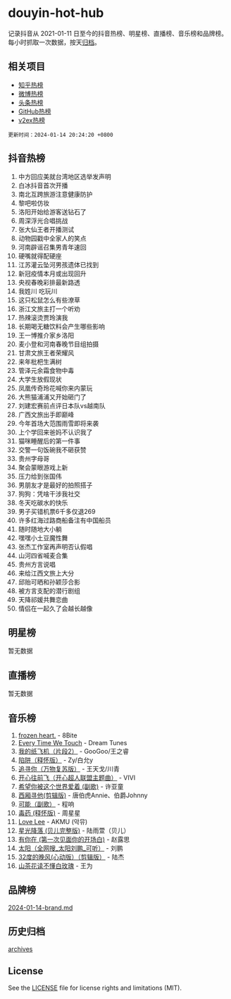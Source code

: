 # douyin-hot-hub

记录抖音从 2021-01-11 日至今的抖音热榜、明星榜、直播榜、音乐榜和品牌榜。每小时抓取一次数据，按天[归档](archives)。

## 相关项目

- [知乎热榜](https://github.com/lonnyzhang423/zhihu-hot-hub)
- [微博热榜](https://github.com/lonnyzhang423/weibo-hot-hub)
- [头条热榜](https://github.com/lonnyzhang423/toutiao-hot-hub)
- [GitHub热榜](https://github.com/lonnyzhang423/github-hot-hub)
- [v2ex热榜](https://github.com/lonnyzhang423/v2ex-hot-hub)


`更新时间：2024-01-14 20:24:20 +0800`

## 抖音热榜

1. 中方回应美就台湾地区选举发声明
1. 白冰抖音首次开播
1. 南北互跨旅游注意健康防护
1. 黎吧啦仿妆
1. 洛阳开始给游客送钻石了
1. 周深浮光合唱挑战
1. 张大仙王者开播测试
1. 动物园戳中全家人的笑点
1. 河南辟谣召集男青年速回
1. 硬嘴就得配硬座
1. 江苏灌云坠河男孩遗体已找到
1. 新冠疫情本月或出现回升
1. 央视春晚彩排最新路透
1. 我姓川 吃玩川
1. 这只松鼠怎么有些潦草
1. 浙江文旅主打一个听劝
1. 热辣滚烫贾玲演我
1. 长期喝无糖饮料会产生哪些影响
1. 王一博推介家乡洛阳
1. 麦小登和河南春晚节目组拍摄
1. 甘肃文旅王者荣耀风
1. 来年枇杷生满树
1. 管泽元余霜食物中毒
1. 大学生放假现状
1. 凤凰传奇玲花喊你来内蒙玩
1. 大熊猫浦浦又开始砸门了
1. 刘建宏赛前点评日本队vs越南队
1. 广西文旅出手即巅峰
1. 今年首场大范围雨雪即将来袭
1. 上个学回来爸妈不认识我了
1. 猫咪睡醒后的第一件事
1. 交警一句饭碗我不砸获赞
1. 贵州字母哥
1. 聚会蒙眼游戏上新
1. 压力给到张国伟
1. 男朋友才是最好的拍照搭子
1. 狗狗：凭啥干涉我社交
1. 冬天吃碳水的快乐
1. 男子买错机票6千多仅退269
1. 许多红海过路商船备注有中国船员
1. 随时随地大小躺
1. 嘿嘿小土豆魔性舞
1. 张杰工作室再声明否认假唱
1. 山河四省喊麦合集
1. 贵州方言说唱
1. 来给江西文旅上大分
1. 邱贻可晒和孙颖莎合影
1. 被方言支配的潜行剧组
1. 天降祁媛共舞恋曲
1. 情侣在一起久了会越长越像

## 明星榜

暂无数据

## 直播榜

暂无数据

## 音乐榜

1. [frozen heart.](https://sf86-cdn-tos.douyinstatic.com/obj/tos-cn-ve-2774/oIIWJfyjIACZA9zQMtnJ6hQQhFC4vhCupoRBsO) - 8Bite
1. [Every Time We Touch](https://sf86-cdn-tos.douyinstatic.com/obj/tos-cn-ve-2774/ogN6lUKQeBBfEVhIOMikG1CcJjugxk1tztZyhP) - Dream Tunes
1. [我的纸飞机（片段2）](https://sf86-cdn-tos.douyinstatic.com/obj/tos-cn-ve-2774/oM2ZrKcg2CD5AeRB2gkeXOFB1IxAGJdZPazYHf) - GooGoo/王之睿
1. [陷阱（释怀版）](https://sf6-cdn-tos.douyinstatic.com/obj/tos-cn-ve-2774/oE8C21LeZrzKLDFfQYgMzx4GAIHageG5IzayY7) - Zy/白允y
1. [追寻你（万物复苏版）](https://sf86-cdn-tos.douyinstatic.com/obj/tos-cn-ve-2774/oYeAZJsbjIDit9APmBg8u6uDUQnHmoCf3gbo74) - 王天戈/川青
1. [开心往前飞（开心超人联盟主题曲）](https://sf86-cdn-tos.douyinstatic.com/obj/tos-cn-ve-2774/9d8fb7c82cf1421fb93a9fe925275e0a) - VIVI
1. [希望你被这个世界爱着 (副歌)](https://sf86-cdn-tos.douyinstatic.com/obj/tos-cn-ve-2774/oUHCmWQfZlE3QQBKBeD8rCFLpJzPgCpImhsxMt) - 许亚童
1. [西厢寻他(剪辑版)](https://sf6-cdn-tos.douyinstatic.com/obj/tos-cn-ve-2774/oUsAVfAQKlRNxEv5qxvIB8o5qmIWUcXbzJKJhw) - 唐伯虎Annie、伯爵Johnny
1. [可能（副歌）](https://sf86-cdn-tos.douyinstatic.com/obj/tos-cn-ve-2774/cde1731888894259b333569393c2fb51) - 程响
1. [毒药 (释怀版)](https://sf3-cdn-tos.douyinstatic.com/obj/tos-cn-ve-2774/oYILMEAzspdZBIzy4frJNB8ZHPHWAhiwowd4Ad) - 周星星
1. [Love Lee](https://sf86-cdn-tos.douyinstatic.com/obj/tos-cn-ve-2774/o05GbkJGbCBTdDnMtB0fwOYgkeZp23vrWQDQBS) - AKMU (악뮤)
1. [星光降落 (贝儿完整版)](https://sf86-cdn-tos.douyinstatic.com/obj/tos-cn-ve-2774/okwB9hAwyAtsFFkFBzAX1hOOfQuIoMNs0W2Mwr) - 陆雨萱（贝儿）
1. [有你在 (第一次见面你的开场白)](https://sf3-cdn-tos.douyinstatic.com/obj/tos-cn-ve-2774/oAthrQ3ClJBfI57uBoFEgNDYtNCZ0TSYQQfxQ0) - 赵露思
1. [太阳（全网搜_太阳刘鹏_可听）](https://sf86-cdn-tos.douyinstatic.com/obj/tos-cn-ve-2774/ogWbyIQnlBFImVbeDocRdCIYtBHlbJXgfZMvgz) - 刘鹏
1. [32度的晚风(心动版）（剪辑版）](https://sf86-cdn-tos.douyinstatic.com/obj/tos-cn-ve-2774/owNyabsyWdzUulxhoJfK8IBXgp0UMQAHpvGh2B) - 陆杰
1. [山茶花读不懂白玫瑰](https://sf3-cdn-tos.douyinstatic.com/obj/tos-cn-ve-2774/osfn8B7DktrRHEPJgPCfDbw7QDQEkwC16BxZg9) - 王为

## 品牌榜

[2024-01-14-brand.md](archives/2024-01-14-brand.md)

## 历史归档

[archives](archives)

## License

See the [LICENSE](LICENSE) file for license rights and limitations (MIT).
